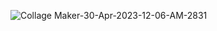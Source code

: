 ![Collage Maker-30-Apr-2023-12-06-AM-2831](https://user-images.githubusercontent.com/99496645/235415349-1ac438da-7214-431d-89fa-e868130c9c5e.jpg)
